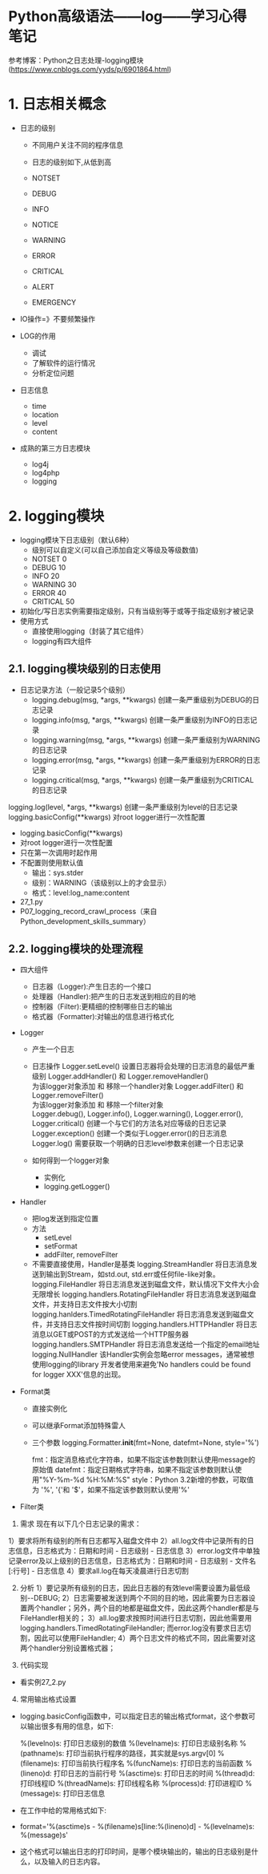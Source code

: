 # **Python高级语法——log——学习心得笔记**

参考博客：Python之日志处理-logging模块(https://www.cnblogs.com/yyds/p/6901864.html)

# 1. 日志相关概念
- 日志的级别
    - 不同用户关注不同的程序信息
    - 日志的级别如下,从低到高
    - NOTSET
    - DEBUG
    - INFO
    - NOTICE
    - WARNING
    - ERROR
    - CRITICAL
    
    - ALERT
    - EMERGENCY
    
- IO操作=》不要频繁操作
- LOG的作用
    - 调试
    - 了解软件的运行情况
    - 分析定位问题
    
- 日志信息
    - time
    - location
    - level
    - content
    
- 成熟的第三方日志模块
    - log4j
    - log4php
    - logging

# 2. logging模块
- logging模块下日志级别（默认6种）
    - 级别可以自定义(可以自己添加自定义等级及等级数值)
    - NOTSET 0
    - DEBUG 10
    - INFO 20
    - WARNING 30 
    - ERROR 40 
    - CRITICAL 50
- 初始化/写日志实例需要指定级别，只有当级别等于或等于指定级别才被记录
- 使用方式
    - 直接使用logging（封装了其它组件）
    - logging有四大组件

## 2.1. logging模块级别的日志使用

- 日志记录方法（一般记录5个级别）
    - logging.debug(msg, *args, **kwargs)	创建一条严重级别为DEBUG的日志记录
    - logging.info(msg, *args, **kwargs)	创建一条严重级别为INFO的日志记录
    - logging.warning(msg, *args, **kwargs)	创建一条严重级别为WARNING的日志记录
    - logging.error(msg, *args, **kwargs)	创建一条严重级别为ERROR的日志记录
    - logging.critical(msg, *args, **kwargs)	创建一条严重级别为CRITICAL的日志记录

logging.log(level, *args, **kwargs)	创建一条严重级别为level的日志记录
logging.basicConfig(**kwargs)	对root logger进行一次性配置   

- logging.basicConfig(**kwargs)
- 对root logger进行一次性配置
- 只在第一次调用时起作用
- 不配置则使用默认值
    - 输出：sys.stder
    - 级别：WARNING（该级别以上的才会显示）
    - 格式：level:log_name:content
- 27_1.py 
- P07_logging_record_crawl_process（来自Python_development_skills_summary）


## 2.2. logging模块的处理流程
- 四大组件
    - 日志器（Logger):产生日志的一个接口
    - 处理器（Handler):把产生的日志发送到相应的目的地
    - 控制器（Filter):更精细的控制哪些日志的输出
    - 格式器（Formatter):对输出的信息进行格式化
- Logger
    - 产生一个日志
    - 日志操作
         Logger.setLevel()	设置日志器将会处理的日志消息的最低严重级别
         Logger.addHandler() 和 Logger.removeHandler()	
         为该logger对象添加 和 移除一个handler对象
         Logger.addFilter() 和 Logger.removeFilter()	    
         为该logger对象添加 和 移除一个filter对象  
         Logger.debug(), Logger.info(), Logger.warning(), Logger.error(), Logger.critical()	
         创建一个与它们的方法名对应等级的日志记录
         Logger.exception()	创建一个类似于Logger.error()的日志消息
         Logger.log()	需要获取一个明确的日志level参数来创建一个日志记录 

    - 如何得到一个logger对象
        - 实例化
        - logging.getLogger()
        
- Handler
    - 把log发送到指定位置
    - 方法
        - setLevel
        - setFormat
        - addFilter, removeFilter     
    - 不需要直接使用，Handler是基类
    logging.StreamHandler	将日志消息发送到输出到Stream，如std.out, std.err或任何file-like对象。
    logging.FileHandler	将日志消息发送到磁盘文件，默认情况下文件大小会无限增长
    logging.handlers.RotatingFileHandler	将日志消息发送到磁盘文件，并支持日志文件按大小切割
    logging.hanlders.TimedRotatingFileHandler	将日志消息发送到磁盘文件，并支持日志文件按时间切割
    logging.handlers.HTTPHandler	将日志消息以GET或POST的方式发送给一个HTTP服务器
    logging.handlers.SMTPHandler	将日志消息发送给一个指定的email地址
    logging.NullHandler	该Handler实例会忽略error messages，通常被想使用logging的library
    开发者使用来避免'No handlers could be found for logger XXX'信息的出现。  
          
- Format类
    - 直接实例化
    - 可以继承Format添加特殊雷人
    - 三个参数
        logging.Formatter.__init__(fmt=None, datefmt=None, style='%')
        
        fmt：指定消息格式化字符串，如果不指定该参数则默认使用message的原始值
        datefmt：指定日期格式字符串，如果不指定该参数则默认使用"%Y-%m-%d %H:%M:%S"
        style：Python 3.2新增的参数，可取值为 '%', '{'和 '$'，如果不指定该参数则默认使用'%'         
        
- Filter类



1. 需求
现在有以下几个日志记录的需求：

1）要求将所有级别的所有日志都写入磁盘文件中
2）all.log文件中记录所有的日志信息，日志格式为：日期和时间 - 日志级别 - 日志信息
3）error.log文件中单独记录error及以上级别的日志信息，日志格式为：日期和时间 - 日志级别 - 文件名[:行号] - 日志信息
4）要求all.log在每天凌晨进行日志切割

2. 分析
1）要记录所有级别的日志，因此日志器的有效level需要设置为最低级别--DEBUG;
2）日志需要被发送到两个不同的目的地，因此需要为日志器设置两个handler；另外，两个目的地都是磁盘文件，因此这两个handler都是与FileHandler相关的；
3）all.log要求按照时间进行日志切割，因此他需要用logging.handlers.TimedRotatingFileHandler; 
    而error.log没有要求日志切割，因此可以使用FileHandler;
4）两个日志文件的格式不同，因此需要对这两个handler分别设置格式器；

3. 代码实现
- 看实例27_2.py

4. 常用输出格式设置
- logging.basicConfig函数中，可以指定日志的输出格式format，这个参数可以输出很多有用的信息，如下:

    %(levelno)s: 打印日志级别的数值
    %(levelname)s: 打印日志级别名称
    %(pathname)s: 打印当前执行程序的路径，其实就是sys.argv[0]
    %(filename)s: 打印当前执行程序名
    %(funcName)s: 打印日志的当前函数
    %(lineno)d: 打印日志的当前行号
    %(asctime)s: 打印日志的时间
    %(thread)d: 打印线程ID
    %(threadName)s: 打印线程名称
    %(process)d: 打印进程ID
    %(message)s: 打印日志信息

- 在工作中给的常用格式如下:
- format='%(asctime)s - %(filename)s[line:%(lineno)d] - %(levelname)s: %(message)s'
- 这个格式可以输出日志的打印时间，是哪个模块输出的，输出的日志级别是什么，以及输入的日志内容。
